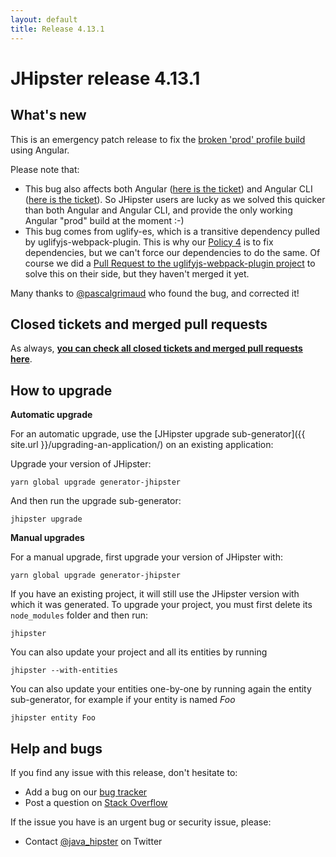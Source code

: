 ```yaml
---
layout: default
title: Release 4.13.1
---
```


JHipster release 4.13.1
==================

What's new
----------

This is an emergency patch release to fix the [broken 'prod' profile build](https://github.com/jhipster/generator-jhipster/issues/6910) using Angular.

Please note that:

- This bug also affects both Angular ([here is the ticket](https://github.com/angular/angular/issues/21173)) and Angular CLI ([here is the ticket](https://github.com/angular/angular-cli/issues/8997)). So JHipster users are lucky as we solved this quicker than both Angular and Angular CLI, and provide the only working Angular "prod" build at the moment :-)
- This bug comes from uglify-es, which is a transitive dependency pulled by uglifyjs-webpack-plugin. This is why our [Policy 4](http://www.jhipster.tech/policies/) is to fix dependencies, but we can't force our dependencies to do the same. Of course we did a [Pull Request to the uglifyjs-webpack-plugin project](https://github.com/webpack-contrib/uglifyjs-webpack-plugin/pull/199) to solve this on their side, but they haven't merged it yet.

Many thanks to [@pascalgrimaud](https://twitter.com/pascalgrimaud) who found the bug, and corrected it!

Closed tickets and merged pull requests
------------
As always, __[you can check all closed tickets and merged pull requests here](https://github.com/jhipster/generator-jhipster/issues?q=milestone%3A4.13.1+is%3Aclosed)__.

How to upgrade
------------

**Automatic upgrade**

For an automatic upgrade, use the [JHipster upgrade sub-generator]({{ site.url }}/upgrading-an-application/) on an existing application:

Upgrade your version of JHipster:

```
yarn global upgrade generator-jhipster
```

And then run the upgrade sub-generator:

```
jhipster upgrade
```

**Manual upgrades**

For a manual upgrade, first upgrade your version of JHipster with:

```
yarn global upgrade generator-jhipster
```

If you have an existing project, it will still use the JHipster version with which it was generated.
To upgrade your project, you must first delete its `node_modules` folder and then run:

```
jhipster
```

You can also update your project and all its entities by running

```
jhipster --with-entities
```

You can also update your entities one-by-one by running again the entity sub-generator, for example if your entity is named _Foo_

```
jhipster entity Foo
```

Help and bugs
--------------

If you find any issue with this release, don't hesitate to:

- Add a bug on our [bug tracker](https://github.com/jhipster/generator-jhipster/issues?state=open)
- Post a question on [Stack Overflow](http://stackoverflow.com/tags/jhipster/info)

If the issue you have is an urgent bug or security issue, please:

- Contact [@java_hipster](https://twitter.com/java_hipster) on Twitter
